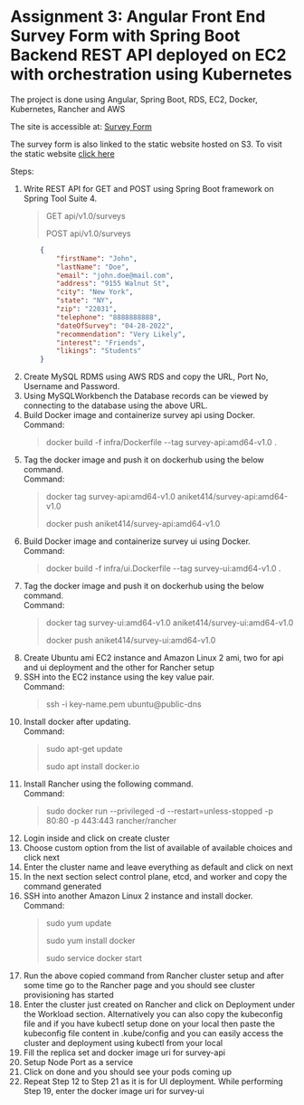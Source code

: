 # Assignment 3: Angular Front End Survey Form with Spring Boot Backend REST API deployed on EC2 with orchestration using Kubernetes

The project is done using Angular, Spring Boot, RDS, EC2, Docker, Kubernetes, Rancher and AWS

The site is accessible at: [Survey Form](http://3.87.210.233:30654/Survey/survey.html)

The survey form is also linked to the static website hosted on S3. To visit the static website [click here](http://aniketpandey.s3-website-us-east-1.amazonaws.com)

Steps:

1. Write REST API for GET and POST using Spring Boot framework on Spring Tool Suite 4.
    > GET api/v1.0/surveys
    >
    > POST api/v1.0/surveys
    ```json
        {
            "firstName": "John",
            "lastName": "Doe",
            "email": "john.doe@mail.com",
            "address": "9155 Walnut St",
            "city": "New York",
            "state": "NY",
            "zip": "22031",
            "telephone": "8888888888",
            "dateOfSurvey": "04-28-2022",
            "recommendation": "Very Likely",
            "interest": "Friends",
            "likings": "Students"
        }
2. Create MySQL RDMS using AWS RDS and copy the URL, Port No, Username and Password.
3. Using MySQLWorkbench the Database records can be viewed by connecting to the database using the above URL.
4. Build Docker image and containerize survey api using Docker.<br>
    Command:
    > docker build -f infra/Dockerfile --tag survey-api:amd64-v1.0 .
5. Tag the docker image and push it on dockerhub using the below command.<br>
    Command:
    > docker tag survey-api:amd64-v1.0 aniket414/survey-api:amd64-v1.0
    >
    > docker push aniket414/survey-api:amd64-v1.0
6. Build Docker image and containerize survey ui using Docker.<br>
    Command:
    > docker build -f infra/ui.Dockerfile --tag survey-ui:amd64-v1.0 .
7. Tag the docker image and push it on dockerhub using the below command.<br>
    Command:
    > docker tag survey-ui:amd64-v1.0 aniket414/survey-ui:amd64-v1.0
    >
    > docker push aniket414/survey-ui:amd64-v1.0
8. Create Ubuntu ami EC2 instance and Amazon Linux 2 ami, two for api and ui deployment and the other for Rancher setup
9. SSH into the EC2 instance using the key value pair.<br>
    Command:
    > ssh -i key-name.pem ubuntu@public-dns
10. Install docker after updating.<br>
    Command:
    > sudo apt-get update
    >
    > sudo apt install docker.io
11. Install Rancher using the following command.<br>
    Command:
    > sudo docker run --privileged -d --restart=unless-stopped -p 80:80 -p 443:443 rancher/rancher
12. Login inside and click on create cluster
13. Choose custom option from the list of available of available choices and click next
14. Enter the cluster name and leave everything as default and click on next
15. In the next section select control plane, etcd, and worker and copy the command generated
16. SSH into another Amazon Linux 2 instance and install docker.<br>
    Command:
    > sudo yum update
    >
    > sudo yum install docker
    >
    > sudo service docker start
17. Run the above copied command from Rancher cluster setup and after some time go to the Rancher page and you should see cluster provisioning has started
18. Enter the cluster just created on Rancher and click on Deployment under the Workload section. Alternatively you can also copy the kubeconfig file and if you have kubectl setup done on your local then paste the kubeconfig file content in .kube/config and you can easily access the cluster and deployment using kubectl from your local
19. Fill the replica set and docker image uri for survey-api
20. Setup Node Port as a service
21. Click on done and you should see your pods coming up
22. Repeat Step 12 to Step 21 as it is for UI deployment. While performing Step 19, enter the docker image uri for survey-ui
